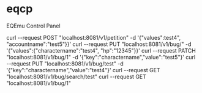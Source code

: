 # eqcp
EQEmu Control Panel


curl --request POST "localhost:8081/v1/petition" -d '{"values":test4", "accountname":"test5"}}'
curl --request PUT "localhost:8081/v1/bug/" -d '{"values":{"charactername":"test4", "hp":"12345"}}'
curl --request PATCH "localhost:8081/v1/bug/1" -d '{"key":"charactername","value":"test5"}'
curl --request PUT "localhost:8081/v1/bug/test" -d '{"key":"charactername","value":"test4"}'
curl --request GET "localhost:8081/v1/bug/search/test"
curl --request GET "localhost:8081/v1/bug/1"